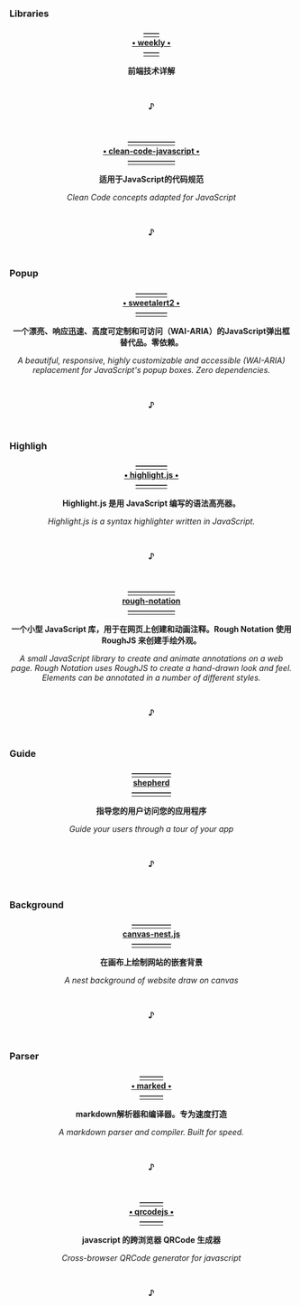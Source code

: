 ### Libraries
  <p align="center"><a href="https://github.com/ascoders/weekly">
                                                        <b>——<br>• weekly •<br>——</b>
  </a></p>
  <p align="center">                                              <b>前端技术详解</b></p>
  <br><p align="center"><b>♪</b></p><br>
  
  <p align="center"><a href="https://github.com/ryanmcdermott/clean-code-javascript">
                                                    <b>——————<br>• clean-code-javascript •<br>——————</b>
  </a></p>
  <p align="center">                                        <b>适用于JavaScript的代码规范</b></p>
    <p align="center">                            <i>Clean Code concepts adapted for JavaScript</i></p>
  <br><p align="center"><b>♪</b></p><br>

### Popup
  <p align="center"><a href="https://github.com/sweetalert2/sweetalert2">
                                                    <b>————<br>• sweetalert2 •<br>————</b>
  </a></p>
  <p align="center">                   <b>一个漂亮、响应迅速、高度可定制和可访问（WAI-ARIA）的JavaScript弹出框替代品。零依赖。</b></p>
    <p align="center"> <i>A beautiful, responsive, highly customizable and accessible (WAI-ARIA) replacement for JavaScript's popup boxes. Zero dependencies.</i></p>
  <br><p align="center"><b>♪</b></p><br>


### Highligh
  <p align="center"><a href="https://github.com/highlightjs/highlight.js">
                                                    <b>————<br>• highlight.js •<br>————</b>
  </a></p>
  <p align="center">                            <b>Highlight.js 是用 JavaScript 编写的语法高亮器。</b></p>
    <p align="center">                    <i>Highlight.js is a syntax highlighter written in JavaScript.</i></p>
  <br><p align="center"><b>♪</b></p><br>
 
  <p align="center"><a href="https://github.com/rough-stuff/rough-notation">
                                                    <b>——————<br>rough-notation<br>——————</b>
  </a></p>
  <p align="center">    <b>一个小型 JavaScript 库，用于在网页上创建和动画注释。Rough Notation 使用 RoughJS 来创建手绘外观。</b></p>
    <p align="center"> <i>A small JavaScript library to create and animate annotations on a web page.
Rough Notation uses RoughJS to create a hand-drawn look and feel. Elements can be annotated in a number of different styles.</i></p>
  <br><p align="center"><b>♪</b></p><br>


### Guide
  <p align="center"><a href="https://github.com/shipshapecode/shepherd">
                                                      <b>—————<br>shepherd<br>—————</b>
  </a></p>
  <p align="center">                                        <b>指导您的用户访问您的应用程序</b></p>
    <p align="center">                            <i>Guide your users through a tour of your app</i></p>
  <br><p align="center"><b>♪</b></p><br>


### Background
  <p align="center"><a href="https://github.com/ryanmcdermott/clean-code-javascript](https://github.com/hustcc/canvas-nest.js">
                                                    <b>—————<br>canvas-nest.js<br>—————</b>
  </a></p>
  <p align="center">                                        <b>在画布上绘制网站的嵌套背景</b></p>
    <p align="center">                            <i>A nest background of website draw on canvas</i></p>
  <br><p align="center"><b>♪</b></p><br>
    
### Parser
  <p align="center"><a href="https://github.com/markedjs/marked">
                                                    <b>———<br>• marked •<br>———</b>
  </a></p>
  <p align="center">                                        <b>markdown解析器和编译器。专为速度打造</b></p>
    <p align="center">                              <i>A markdown parser and compiler. Built for speed.</i></p>
  <br><p align="center"><b>♪</b></p><br>
  
  <p align="center"><a href="https://github.com/davidshimjs/qrcodejs">
                                                    <b>———<br>• qrcodejs •<br>———</b>
  </a></p>
  <p align="center">                                        <b>javascript 的跨浏览器 QRCode 生成器</b></p>
    <p align="center">                              <i>Cross-browser QRCode generator for javascript</i></p>
  <br><p align="center"><b>♪</b></p><br>
